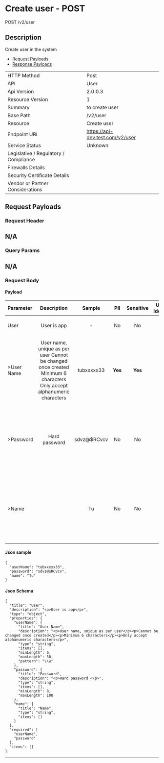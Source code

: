 # Create user - POST

POST /v2/user

## Description

&#xA;&#xA;Create user in the system&#xA;

* [Request Payloads](#request-payloads)
* [Response Payloads](#response-payloads)

|                                       |                                                 |
| ------------------------------------- | ----------------------------------------------- |
| HTTP Method                           | Post                                         |
| API                                   | User                                           |
| Api Version                           | 2.0.0.3                                         |
| Resource Version                      | 1                                               |
| Summary                               | to create user                                      |
| Base Path                             | /v2/user                                     |
| Resource                              | Create user                                      |
| Endpoint URL                          | https://api-dev.test.com/v2/user              |
| Service Status                        | Unknown                                         |
| Legislative / Regulatory / Compliance |                                             |
| Firewalls Details                     |                                              |
| Security Certificate Details          |                                              |
| Vendor or Partner Considerations      |                                             |

## Request Payloads

### Request Header


N/A
---

### Query Params


N/A
---

### Request Body

#### Payload 



| Parameter | Description | Sample | PII | Sensitive | Unique Identifier | Mandatory | Default | Details |
| :----- | :-----: | :-----: | :-----: | :-----: | :-----: | :-----: | :-----: | :----- |
| User | &#xA;&#xA;User is app&#xA; |  -  | No | No | No | No |  -  | Data Type : object<br>  |
| >User Name | &#xA;&#xA;User name, unique as per user&#xA;&#xA;&#xA;Cannot be changed once created&#xA;&#xA;&#xA;Minimum 6 characters&#xA;&#xA;&#xA;Only accept alphanumeric characters&#xA; | tubxxxxx33 | **Yes** | **Yes** | Yes | No |  -  | Data Type : string<br> Min. length : 6<br> Max. length : No<br> Regex : \w<br>  |
| >Password | &#xA;&#xA;Hard password &#xA; | sdvz@$RCvcv | No | No | No | No |  -  | Data Type : string<br> Min. length : 8<br> Max. length : No<br> Regex :  - <br>  |
| >Name |  | Tu | No | No | No | No |  -  | Data Type : string<br> Min. length :  - <br> Max. length : No<br> Regex :  - <br>  |



#### Json sample
```
{
  "userName": "tubxxxxx33",
  "password": "sdvz@$RCvcv",
  "name": "Tu"
}
```


#### Json Schema
```
{
  "title": "User",
  "description": "<p>User is app</p>",
  "type": "object",
  "properties": {
    "userName": {
      "title": "User Name",
      "description": "<p>User name, unique as per user</p><p>Cannot be changed once created</p><p>Minimum 6 characters</p><p>Only accept alphanumeric characters</p>",
      "type": "string",
      "items": [],
      "minLength": 6,
      "maxLength": 30,
      "pattern": "\\w"
    },
    "password": {
      "title": "Password",
      "description": "<p>Hard password </p>",
      "type": "string",
      "items": [],
      "minLength": 8,
      "maxLength": 100
    },
    "name": {
      "title": "Name",
      "type": "string",
      "items": []
    }
  },
  "required": [
    "userName",
    "password"
  ],
  "items": []
}
```

---